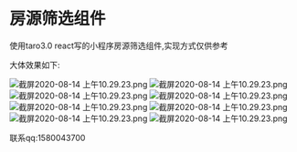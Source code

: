 # 房源筛选组件

使用taro3.0 react写的小程序房源筛选组件,实现方式仅供参考

大体效果如下:

![截屏2020-08-14 上午10.29.23.png](./image/0.png)
![截屏2020-08-14 上午10.29.23.png](./image/1.png)
![截屏2020-08-14 上午10.29.23.png](./image/2.png)
![截屏2020-08-14 上午10.29.23.png](./image/3.png)
![截屏2020-08-14 上午10.29.23.png](./image/4.png)
![截屏2020-08-14 上午10.29.23.png](./image/5.png)
![截屏2020-08-14 上午10.29.23.png](./image/6.png)
![截屏2020-08-14 上午10.29.23.png](./image/7.png)

联系qq:1580043700
